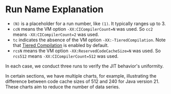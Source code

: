 # Run Name Explanation

* `(N)` is a placeholder for a run number, like `(1)`. It typically ranges up to 3.
* `ccN` means the VM option `-XX:CICompilerCount=N` was used. So `cc2` means `-XX:CICompilerCount=2` was used.
* `tc` indicates the absence of the VM option `-XX:-TieredCompilation`. Note that [Tiered Compilation](https://stackoverflow.com/a/38721975) is enabled by default.
* `rcsN` means the VM option `-XX:ReservedCodeCacheSize=N` was used. So `rcs512` means `-XX:CICompilerCount=512` was used.

In each case, we conduct three runs to verify the JIT behavior's uniformity.

In certain sections, we have multiple charts, for example, illustrating the difference between code cache sizes of 512 and 240 for Java version 21. These charts aim to reduce the number of data series.